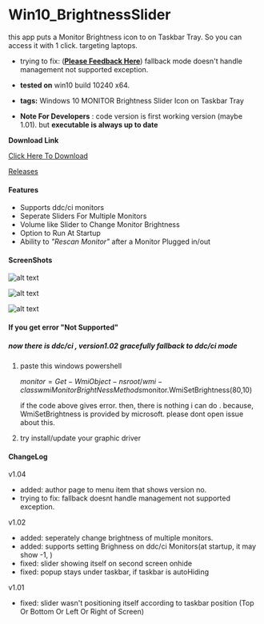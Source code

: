 # Win10_BrightnessSlider
this app puts a Monitor Brightness icon to on Taskbar Tray. So you can access it with 1 click.
targeting laptops. 

* trying to fix: (**[Please Feedback Here](https://github.com/blackholeearth/Win10_BrightnessSlider/issues/16)**)  fallback mode doesn't handle management not supported exception.  

* **tested on** win10 build 10240 x64.
* **tags:** Windows 10 MONITOR Brightness Slider Icon on Taskbar Tray
* **Note For Developers**  : code version is  first working version (maybe 1.01). but **executable is always up to date**

**Download Link**  

[Click Here To Download](https://github.com/blackholeearth/Win10_BrightnessSlider/blob/master/Win10_BrightnessSlider/bin/Debug/Win10_BrightnessSlider.exe?raw=true)

[Releases](https://github.com/blackholeearth/Win10_BrightnessSlider/releases)


#### Features

* Supports ddc/ci monitors
* Seperate Sliders For Multiple Monitors
* Volume like Slider to Change Monitor Brightness
* Option to Run At Startup
* Ability to *"Rescan Monitor"* after a Monitor Plugged in/out

#### ScreenShots

![alt text](https://github.com/blackholeearth/Win10_BrightnessSlider/blob/master/ss1.jpg?raw=true)

![alt text](https://github.com/blackholeearth/Win10_BrightnessSlider/blob/master/ss2.jpg?raw=true)

![alt text](https://github.com/blackholeearth/Win10_BrightnessSlider/blob/master/ss3.jpg?raw=true)


 
#### If you get error "Not Supported" 
#####  now there is ddc/ci , version1.02 gracefully fallback to ddc/ci mode  

1) paste this  windows powershell 
   
   $monitor = Get-WmiObject -ns root/wmi -class wmiMonitorBrightNessMethods$monitor.WmiSetBrightness(80,10) 
  
   if the code above gives error. then, there is nothing i can do . 
   because, WmiSetBrightness is provided by microsoft.  please dont open issue about this.
    
2) try install/update your graphic driver  

 
#### ChangeLog
v1.04
* added: author page to  menu item  that shows version no.
* trying to fix: fallback doesnt handle management not supported exception.

v1.02

* added: seperately change brightness of multiple monitors.
* added: supports setting Brighness on ddc/ci Monitors(at startup, it may show -1,  )
* fixed: slider showing itself on second screen onhide 
* fixed: popup stays under taskbar, if taskbar is autoHiding  

v1.01

* fixed: slider wasn't positioning itself according to taskbar position (Top Or Bottom Or Left Or Right of Screen)

